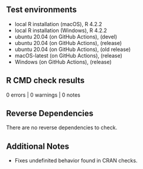 ## Test environments
* local R installation (macOS), R 4.2.2
* local R installation (Windows), R 4.2.2
* ubuntu 20.04 (on GitHub Actions), (devel)
* ubuntu 20.04 (on GitHub Actions), (release)
* ubuntu 20.04 (on GitHub Actions), (old release)
* macOS-latest (on GitHub Actions), (release)
* Windows (on GitHub Actions), (release)

## R CMD check results

0 errors | 0 warnings | 0 notes

## Reverse Dependencies
There are no reverse dependencies to check.

## Additional Notes

* Fixes undefinited behavior found in CRAN checks.
